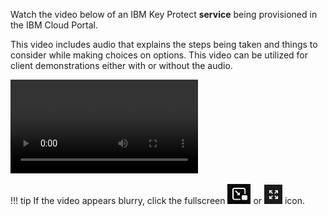 Watch the video below of an IBM Key Protect **service** being provisioned in the IBM Cloud Portal.

This video includes audio that explains the steps being taken and things to consider while making choices on options. This video can be utilized for client demonstrations either with or without the audio.

![type:video](./_videos/CreateKeyProtectService-final.mp4)

!!! tip
    If the video appears blurry, click the fullscreen ![](_attachments/FullScreenVideo.png) or ![](_attachments/FullScreenVideo3.png) icon.

